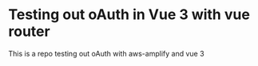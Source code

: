 # Testing out oAuth in Vue 3 with vue router

This is a repo testing out oAuth with aws-amplify and vue 3
